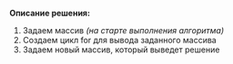 **Описание решения:**

1. Задаем массив *(на старте выполнения алгоритма)*
2. Создаем цикл for для вывода заданного массива
3. Задаем новый массив, который выведет решение
